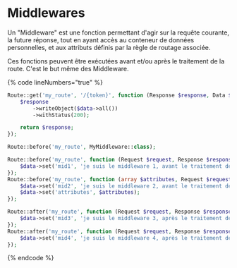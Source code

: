# Middlewares

Un "Middleware" est une fonction permettant d'agir sur la requête courante, la future réponse, tout en ayant accès au conteneur de données personnelles, et aux attributs définis par la règle de routage associée.

Ces fonctions peuvent être exécutées avant et/ou après le traitement de la route. C'est le but même des Middleware.



{% code lineNumbers="true" %}
```php
Route::get('my_route', '/{token}', function (Response $response, Data $data): Response {
    $response
        ->writeObject($data->all())
        ->withStatus(200);

    return $response;
});

Route::before('my_route', MyMiddleware::class);

Route::before('my_route', function (Request $request, Response $response, Data $data): void {
    $data->set('mid1', 'je suis le middleware 1, avant le traitement de la route');
});
Route::before('my_route', function (array $attributes, Request $request, Response $response, Data $data): void {
    $data->set('mid2', 'je suis le middleware 2, avant le traitement de la route');
    $data->set('attributes', $attributes);
});

Route::after('my_route', function (Request $request, Response $response, Data $data): void {
    $data->set('mid3', 'je suis le middleware 3, après le traitement de la route');
});
Route::after('my_route', function (Request $request, Response $response, Data $data): void {
    $data->set('mid4', 'je suis le middleware 4, après le traitement de la route');
});

```
{% endcode %}

